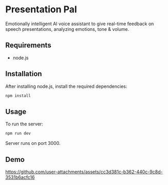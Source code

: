 # Presentation Pal

Emotionally intelligent AI voice assistant to give real-time feedback on speech presentations, analyzing emotions, tone & volume.

## Requirements

- node.js

## Installation

After installing node.js, install the required dependencies:

```bash
npm install
```

## Usage

To run the server:

```bash
npm run dev
```

Server runs on port 3000.

## Demo

https://github.com/user-attachments/assets/cc3d381c-b362-440c-9c8d-3531b6acfc16
